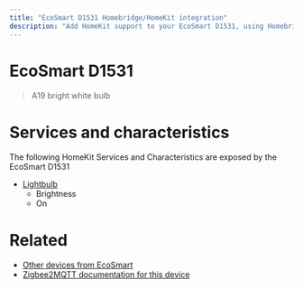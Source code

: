 ```yaml
---
title: "EcoSmart D1531 Homebridge/HomeKit integration"
description: "Add HomeKit support to your EcoSmart D1531, using Homebridge, Zigbee2MQTT and homebridge-z2m."
---
```

<!---
This file has been GENERATED using src/docgen/docgen.ts
DO NOT EDIT THIS FILE MANUALLY!
-->
# EcoSmart D1531
> A19 bright white bulb


# Services and characteristics
The following HomeKit Services and Characteristics are exposed by
the EcoSmart D1531

* [Lightbulb](../../light.md)
  * Brightness
  * On


# Related
* [Other devices from EcoSmart](../index.md#ecosmart)
* [Zigbee2MQTT documentation for this device](https://www.zigbee2mqtt.io/devices/D1531.html)